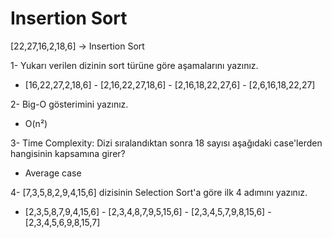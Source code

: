 
# Insertion Sort

[22,27,16,2,18,6] -> Insertion Sort

1- Yukarı verilen dizinin sort türüne göre aşamalarını yazınız.

- [16,22,27,2,18,6] - [2,16,22,27,18,6] - [2,16,18,22,27,6] - [2,6,16,18,22,27]

2- Big-O gösterimini yazınız.
- O(n²)

3- Time Complexity: Dizi sıralandıktan sonra 18 sayısı aşağıdaki case'lerden hangisinin kapsamına girer?
- Average case

4- [7,3,5,8,2,9,4,15,6] dizisinin Selection Sort'a göre ilk 4 adımını yazınız.
- [2,3,5,8,7,9,4,15,6] - [2,3,4,8,7,9,5,15,6] - [2,3,4,5,7,9,8,15,6] - [2,3,4,5,6,9,8,15,7]




